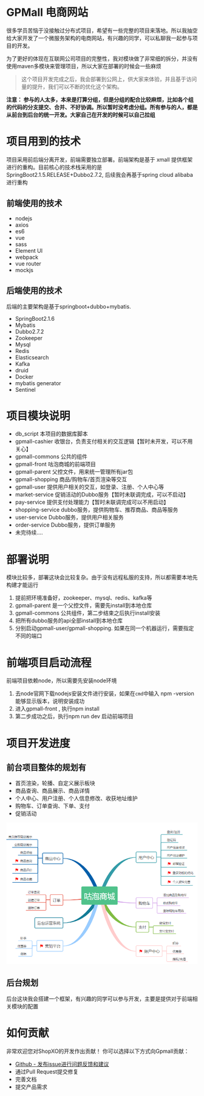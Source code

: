 # GPMall 电商网站

很多学员苦恼于没接触过分布式项目，希望有一些完整的项目来落地。所以我抽空给大家开发了一个微服务架构的电商网站，有兴趣的同学，可以私聊我一起参与项目的开发。

为了更好的体现在互联网公司项目的完整性，我对模块做了非常细的拆分，并没有使用maven多模块来管理项目，所以大家在部署的时候会一些麻烦

> 这个项目开发完成之后，我会部署到公网上，供大家来体验，并且基于访问量的提升，我们可以不断的优化这个架构。

**注意： 参与的人太多，本来是打算分组，但是分组的配合比较麻烦，比如各个组的代码的分支提交、合并、不好协调。所以暂时没考虑分组。所有参与的人，都是从前台到后台的统一开发。大家自己在开发的时候可以自己拉组**

# 项目用到的技术

项目采用前后端分离开发，前端需要独立部署。前端架构是基于 xmall 提供框架进行的重构。目前核心的技术栈采用的是SpringBoot2.1.5.RELEASE+Dubbo2.7.2,  后续我会再基于spring cloud alibaba进行重构

## 前端使用的技术

* nodejs
* axios
* es6
* vue
* sass
* Element UI
* webpack
* vue router
* mockjs

## 后端使用的技术

后端的主要架构是基于springboot+dubbo+mybatis.

* SpringBoot2.1.6
* Mybatis
* Dubbo2.7.2
* Zookeeper
* Mysql
* Redis
* Elasticsearch
* Kafka
* druid
* Docker
* mybatis generator
* Sentinel

# 项目模块说明

* db_script  本项目的数据库脚本
* gpmall-cashier 收银台，负责支付相关的交互逻辑【暂时未开发，可以不用关心】
* gpmall-commons 公共的组件
* gpmall-front  咕泡商城的前端项目
* gpmall-parent 父控文件，用来统一管理所有jar包
* gpmall-shopping  商品/购物车/首页渲染等交互
* gpmall-user  提供用户相关的交互，如登录、注册、个人中心等
* market-service 促销活动的Dubbo服务【暂时未联调完成，可以不启动】
* pay-service  提供支付处理能力【暂时未联调完成可以不用启动】
* shopping-service  dubbo服务，提供购物车、推荐商品、商品等服务
* user-service Dubbo服务，提供用户相关服务
* order-service Dubbo服务，提供订单服务
* 未完待续....

# 部署说明

模块比较多，部署这块会比较复杂。由于没有远程私服的支持，所以都需要本地先构建才能运行

1. 提前把环境准备好，zookeeper、mysql、redis、kafka等
2. gpmall-parent 是一个父控文件，需要先install到本地仓库
3. gpmall-commons 公共组件，第二步结束之后执行install安装
4. 把所有dubbo服务的api全部install到本地仓库
5. 分别启动gpmall-user/gpmall-shopping.  如果在同一个机器运行，需要指定不同的端口

# 前端项目启动流程

前端项目依赖node，所以需要先安装node环境

1. 去node官网下载nodejs安装文件进行安装，如果在`cmd`中输入 npm -version 能够显示版本，说明安装成功
2. 进入gpmall-front , 执行npm install
3. 第二步成功之后，执行npm  run dev 启动前端项目

# 项目开发进度

## 前台项目整体的规划有

* 首页渲染，轮播、自定义展示板块
* 商品查询、商品展示、商品详情
* 个人中心、用户注册、个人信息修改、收获地址维护
* 购物车、订单查询、下单、支付
* 促销活动

![1565235690613](1565235690613.png)

## 后台规划

后台这块我会搭建一个框架，有兴趣的同学可以参与开发，主要是提供对于前端相关模块的配置

# 如何贡献

非常欢迎您对ShopXO的开发作出贡献！ 你可以选择以下方式向Gpmall贡献：

- [Github - 发布issue进行问题反馈和建议](https://github.com/2227324689/gpmall/issues)
- 通过Pull Request提交修复
- 完善文档
- 提交产品需求









